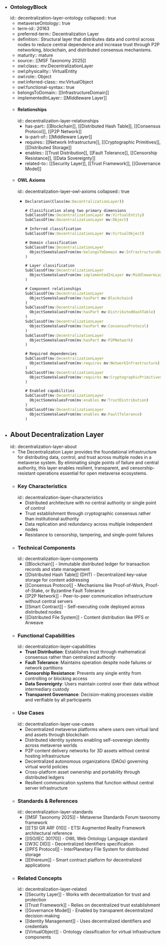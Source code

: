 - ### OntologyBlock
  id:: decentralization-layer-ontology
  collapsed:: true
	- metaverseOntology:: true
	- term-id:: 20163
	- preferred-term:: Decentralization Layer
	- definition:: Structural layer that distributes data and control across nodes to reduce central dependence and increase trust through P2P networking, blockchain, and distributed consensus mechanisms.
	- maturity:: mature
	- source:: [[MSF Taxonomy 2025]]
	- owl:class:: mv:DecentralizationLayer
	- owl:physicality:: VirtualEntity
	- owl:role:: Object
	- owl:inferred-class:: mv:VirtualObject
	- owl:functional-syntax:: true
	- belongsToDomain:: [[InfrastructureDomain]]
	- implementedInLayer:: [[Middleware Layer]]
	- #### Relationships
	  id:: decentralization-layer-relationships
		- has-part:: [[Blockchain]], [[Distributed Hash Table]], [[Consensus Protocol]], [[P2P Network]]
		- is-part-of:: [[Middleware Layer]]
		- requires:: [[Network Infrastructure]], [[Cryptographic Primitives]], [[Distributed Storage]]
		- enables:: [[Trust Distribution]], [[Fault Tolerance]], [[Censorship Resistance]], [[Data Sovereignty]]
		- related-to:: [[Security Layer]], [[Trust Framework]], [[Governance Model]]
	- #### OWL Axioms
	  id:: decentralization-layer-owl-axioms
	  collapsed:: true
		- ```clojure
		  Declaration(Class(mv:DecentralizationLayer))

		  # Classification along two primary dimensions
		  SubClassOf(mv:DecentralizationLayer mv:VirtualEntity)
		  SubClassOf(mv:DecentralizationLayer mv:Object)

		  # Inferred classification
		  SubClassOf(mv:DecentralizationLayer mv:VirtualObject)

		  # Domain classification
		  SubClassOf(mv:DecentralizationLayer
		    ObjectSomeValuesFrom(mv:belongsToDomain mv:InfrastructureDomain)
		  )

		  # Layer classification
		  SubClassOf(mv:DecentralizationLayer
		    ObjectSomeValuesFrom(mv:implementedInLayer mv:MiddlewareLayer)
		  )

		  # Component relationships
		  SubClassOf(mv:DecentralizationLayer
		    ObjectSomeValuesFrom(mv:hasPart mv:Blockchain)
		  )
		  SubClassOf(mv:DecentralizationLayer
		    ObjectSomeValuesFrom(mv:hasPart mv:DistributedHashTable)
		  )
		  SubClassOf(mv:DecentralizationLayer
		    ObjectSomeValuesFrom(mv:hasPart mv:ConsensusProtocol)
		  )
		  SubClassOf(mv:DecentralizationLayer
		    ObjectSomeValuesFrom(mv:hasPart mv:P2PNetwork)
		  )

		  # Required dependencies
		  SubClassOf(mv:DecentralizationLayer
		    ObjectSomeValuesFrom(mv:requires mv:NetworkInfrastructure)
		  )
		  SubClassOf(mv:DecentralizationLayer
		    ObjectSomeValuesFrom(mv:requires mv:CryptographicPrimitives)
		  )

		  # Enabled capabilities
		  SubClassOf(mv:DecentralizationLayer
		    ObjectSomeValuesFrom(mv:enables mv:TrustDistribution)
		  )
		  SubClassOf(mv:DecentralizationLayer
		    ObjectSomeValuesFrom(mv:enables mv:FaultTolerance)
		  )
		  ```
- ## About Decentralization Layer
  id:: decentralization-layer-about
	- The Decentralization Layer provides the foundational infrastructure for distributing data, control, and trust across multiple nodes in a metaverse system. By eliminating single points of failure and central authority, this layer enables resilient, transparent, and censorship-resistant operations essential for open metaverse ecosystems.
	- ### Key Characteristics
	  id:: decentralization-layer-characteristics
		- Distributed architecture with no central authority or single point of control
		- Trust establishment through cryptographic consensus rather than institutional authority
		- Data replication and redundancy across multiple independent nodes
		- Resistance to censorship, tampering, and single-point failures
	- ### Technical Components
	  id:: decentralization-layer-components
		- [[Blockchain]] - Immutable distributed ledger for transaction records and state management
		- [[Distributed Hash Table]] (DHT) - Decentralized key-value storage for content addressing
		- [[Consensus Protocol]] - Mechanisms like Proof-of-Work, Proof-of-Stake, or Byzantine Fault Tolerance
		- [[P2P Network]] - Peer-to-peer communication infrastructure without central servers
		- [[Smart Contract]] - Self-executing code deployed across distributed nodes
		- [[Distributed File System]] - Content distribution like IPFS or Arweave
	- ### Functional Capabilities
	  id:: decentralization-layer-capabilities
		- **Trust Distribution**: Establishes trust through mathematical consensus rather than centralized authority
		- **Fault Tolerance**: Maintains operation despite node failures or network partitions
		- **Censorship Resistance**: Prevents any single entity from controlling or blocking access
		- **Data Sovereignty**: Users maintain control over their data without intermediary custody
		- **Transparent Governance**: Decision-making processes visible and verifiable by all participants
	- ### Use Cases
	  id:: decentralization-layer-use-cases
		- Decentralized metaverse platforms where users own virtual land and assets through blockchain
		- Distributed identity systems enabling self-sovereign identity across metaverse worlds
		- P2P content delivery networks for 3D assets without central hosting infrastructure
		- Decentralized autonomous organizations (DAOs) governing virtual world policies
		- Cross-platform asset ownership and portability through distributed ledgers
		- Resilient communication systems that function without central server infrastructure
	- ### Standards & References
	  id:: decentralization-layer-standards
		- [[MSF Taxonomy 2025]] - Metaverse Standards Forum taxonomy framework
		- [[ETSI GR ARF 010]] - ETSI Augmented Reality Framework architectural reference
		- [[ISO/IEC 30170]] - OWL Web Ontology Language standard
		- [[W3C DID]] - Decentralized Identifiers specification
		- [[IPFS Protocol]] - InterPlanetary File System for distributed storage
		- [[Ethereum]] - Smart contract platform for decentralized applications
	- ### Related Concepts
	  id:: decentralization-layer-related
		- [[Security Layer]] - Works with decentralization for trust and protection
		- [[Trust Framework]] - Relies on decentralized trust establishment
		- [[Governance Model]] - Enabled by transparent decentralized decision-making
		- [[Identity Management]] - Uses decentralized identifiers and credentials
		- [[VirtualObject]] - Ontology classification for virtual infrastructure components
